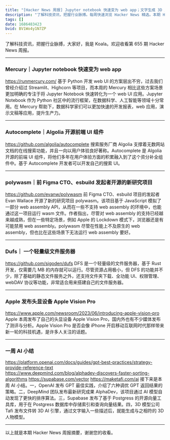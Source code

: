```yaml
---
title: "[Hacker News 周报] Jupyter notebook 快速变为 web app；文字生成 3D 人物；AI 探索更快排序算法"
description: "了解科技资讯，把握行业脉搏。每周快速浏览 Hacker News 精选。本期 Hacker Newsletter 地址: https://mailchi.mp/hackernewsletter/655"
tags: []
date: 1686483423
bvid: BV1Wo4y1N7ZP
---
```

了解科技资讯，把握行业脉搏，大家好，我是 Koala。欢迎收看第 655 期 Hacker News 周报。

---

### Mercury｜Jupyter notebook 快速变为 web app
https://runmercury.com/
基于 Python 开发 web UI 的方案层出不穷，过去我们曾经介绍过 Streamlit、Highcorn 等项目，而本周的 Mercury 相比这些方案场景更加明确的专注于将 Jupyter Notebook 快速转化为一个 web UI 应用。Jupyter Notebook 作为 Python 社区中的流行框架，在数据科学、人工智能等领域十分常用。在 Mercury 帮助下，数据科学家们可以更加快速的开发报表，web 应用，演示文稿等应用，提升生产力。

---

### Autocomplete｜Algolia 开源前端 UI 组件
https://github.com/algolia/autocomplete
搜索服务厂商 Algolia 支撑着无数网站文档的在线搜索功能，并且一向以用户体验良好著称。Autocomplete 是 Algolia 开源的前端 UI 组件，将他们多年在用户体验方面的积累融入到了这个资分补全组件中。基于 Autocomplete 开发者可以开发自己的搜索 UI。

---

### polywasm｜前 Figma CTO、esbuild 发起者开源的新研究项目
https://github.com/evanw/polywasm
前 Figma CTO、esbuild 项目的发起者 Evan Wallace 开源了新的研究项目 polywasm。该项目基于 JavaScript 模拟了一部分 web assembly API，从而在一些不支持 web assembly 的环境中，也能通过这一项目运行 wasm 文件。作者指出，尽管对 web assembly 的支持已经越来越成熟，但在一些特定场景，例如 Apple 的 Lockdown 模式下，浏览器还是有可能禁用 web assembly。polywasm 尽管在性能上不及原生的 web assembly，但也比在这些场景下无法运行 web assembly 要好。

---

### Dufs｜ 一个轻量级文件服务器
https://github.com/sigoden/dufs
DFS 是一个轻量级的文件服务器，基于 Rust 开发，仅需要几 MB 的内存就可以运行。尽管资源占用极小，但 DFS 的功能并不少，除了基础的静态文件服务之外，还支持文件夹下载、全功能 UI、权限管理、webDAV 协议等功能，非常适合用来搭建自己的文件服务器。

---

### Apple 发布头显设备 Apple Vision Pro
https://www.apple.com/newsroom/2023/06/introducing-apple-vision-pro
Apple 本周发布了自己的头显设备 Apple Vision Pro，国内外也有不少媒体发布了测评与分析。Apple Vision Pro 是否会像 iPhone 开启移动互联网时代那样带来新一轮的科技机遇，是许多人关注的话题。

---

### 一周 AI 小结
https://platform.openai.com/docs/guides/gpt-best-practices/strategy-provide-reference-text  
https://www.deepmind.com/blog/alphadev-discovers-faster-sorting-algorithms 
https://supabase.com/vector 
https://maketafi.com/ai
接下来是本周 AI 小结。一，OpenAI 发布 GPT 最佳实践，介绍了六种调优 GPT 返回结果的策略。二，DeepMind 团队发布最新研究成果 AlphaDev，该项目通过 AI 模型自动发现了更快的排序算法。三，Supabase 发布了基于 Postgress 的开源向量工具库，用于在 Postgress 数据库中存储索引和查询向量结果。四，3D 模型公司 Tafi 发布文件转 3D AI 引擎，通过文字输入一些描述后，就能生成与之相符的 3D 人物模型。

---

以上就是本期 Hacker News 周报摘要，谢谢您的收看。


